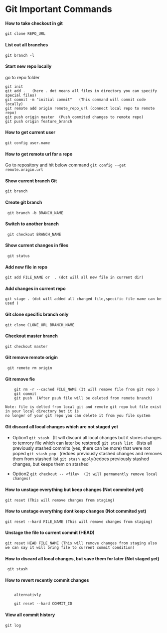# Git Important Commands

#### How to take checkout in git
``` 
git clone REPO_URL 

```

#### List out all branches 
```  
git branch -l 

```

#### Start new repo locally
go to repo folder
``` 
git init
git add .   (here . dot means all files in directory you can specify special files)
git commit -m "initial commit"   (This command will commit code locally)
git remote add origin remote_repo_url (connect local repo to remote repo)
git push origin master  (Push commited changes to remote repo)
git push origin feature_branch

```

#### How to get current user
``` 
git config user.name 

```

#### How to get remote url for a repo
Go to repository and hit below command
``` git config --get remote.origin.url ```


#### Show current branch Git
``` git branch ```

#### Create git branch 
``` git branch -b BRANCH_NAME```

#### Switch to another branch
``` git checkout BRANCH_NAME```

#### Show current changes in files
``` git status```

#### Add new file in repo
``` git add FILE_NAME or  . (dot will all new file in current dir) ```

#### Add changes in current repo
``` git stage . (dot will added all changed file,specific file name can be used ) ```

#### Git clone specific branch only 
``` git clone CLONE_URL BRANCH_NAME  ```

#### Checkout master branch
``` git checkout master ```

#### Git remove remote origin 
```  git remote rm origin ```
 
#### Git remove fie
``` 
    git rm -r --cached FILE_NAME (It will remove file from git repo )
    git commit 
    git push  (After psuh file will be deleted from remote branch)
    
Note: file is delted from local git and remote git repo but file exist in your local directory but it is 
no longer of your git repo you can delete it from you file system

```

#### Git discard all local changes which are not staged yet
* Option1
```git stash ``` (It will discard all local changes but it stores changes to temrory file which can later be restored)
```git stash list ``` (lists all previously stashed commits (yes, there can be more) that were not poped
```git stash pop ``` (redoes previously stashed changes and removes them from stashed list
``` git stash apply ```(redoes previously stashed changes, but keeps them on stashed

* Option2
```git checkout -- <file>  (It will permanently remove local changes)```
  
#### How to unstage everything but keep changes (Not commited yet)
 ```git reset (This will remove changes from staging)```

#### How to unstage everything dont keep changes (Not commited yet)
 ```git reset --hard FILE_NAME (This will remove changes from staging)```

#### Unstage the file to current commit (HEAD)
 ```git reset HEAD FILE_NAME (This will remove changes from staging also we can say it will bring file to current commit condition)```

#### How to discard all local changes, but save them for later (Not staged yet)
```  git stash ```

#### How to revert recently commit changes
```git reset --hard HEAD~1 (It will set your file to previous commit) 

    alternativly
    
    git reset --hard COMMIT_ID 
```    
#### View all commit history

```git log```


